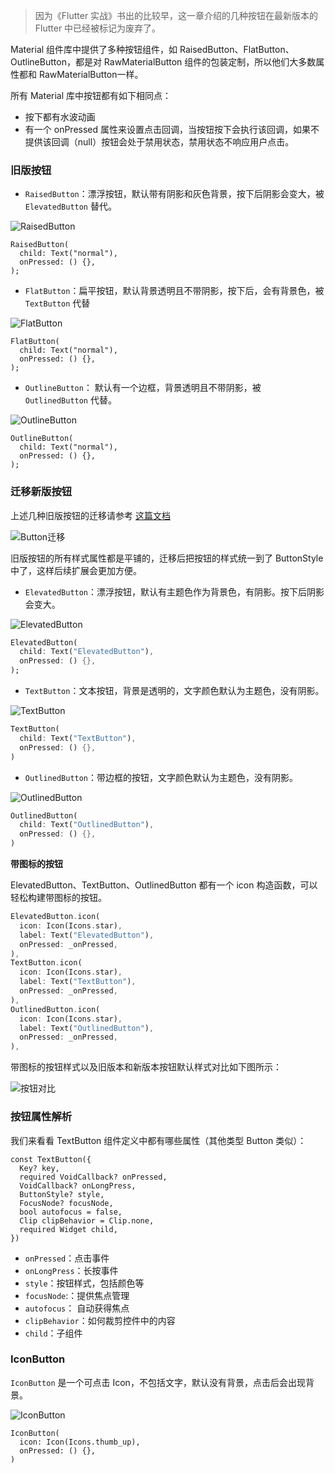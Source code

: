 > 因为《Flutter 实战》书出的比较早，这一章介绍的几种按钮在最新版本的 Flutter 中已经被标记为废弃了。

Material 组件库中提供了多种按钮组件，如 RaisedButton、FlatButton、OutlineButton，都是对 RawMaterialButton 组件的包装定制，所以他们大多数属性都和 RawMaterialButton一样。

所有  Material 库中按钮都有如下相同点：

- 按下都有水波动画
- 有一个 onPressed 属性来设置点击回调，当按钮按下会执行该回调，如果不提供该回调（null）按钮会处于禁用状态，禁用状态不响应用户点击。

### 旧版按钮

- `RaisedButton`：漂浮按钮，默认带有阴影和灰色背景，按下后阴影会变大，被 `ElevatedButton` 替代。

![RaisedButton](https://gitee.com/owenlee233/image_store/raw/master/202109250041123.png)

```
RaisedButton(
  child: Text("normal"),
  onPressed: () {},
);
```

- `FlatButton`：扁平按钮，默认背景透明且不带阴影，按下后，会有背景色，被 `TextButton` 代替

![FlatButton](https://gitee.com/owenlee233/image_store/raw/master/202109250042165.png)

```
FlatButton(
  child: Text("normal"),
  onPressed: () {},
);
```

- `OutlineButton`： 默认有一个边框，背景透明且不带阴影，被 `OutlinedButton` 代替。

![OutlineButton](https://gitee.com/owenlee233/image_store/raw/master/202109250043239.png)

```
OutlineButton(
  child: Text("normal"),
  onPressed: () {},
);
```

### 迁移新版按钮

上述几种旧版按钮的迁移请参考 [这篇文档](https://docs.google.com/document/d/1yohSuYrvyya5V1hB6j9pJskavCdVq9sVeTqSoEPsWH0/edit)

![Button迁移](https://gitee.com/owenlee233/image_store/raw/master/202109250044698.png)

旧版按钮的所有样式属性都是平铺的，迁移后把按钮的样式统一到了 ButtonStyle 中了，这样后续扩展会更加方便。

- `ElevatedButton`：漂浮按钮，默认有主题色作为背景色，有阴影。按下后阴影会变大。

![ElevatedButton](https://gitee.com/owenlee233/image_store/raw/master/202109250056532.png)

```dart
ElevatedButton(
  child: Text("ElevatedButton"),
  onPressed: () {},
);
```

- `TextButton`：文本按钮，背景是透明的，文字颜色默认为主题色，没有阴影。

![TextButton](https://gitee.com/owenlee233/image_store/raw/master/202109250058179.png)

```dart
TextButton(
  child: Text("TextButton"),
  onPressed: () {},
)
```

- `OutlinedButton`：带边框的按钮，文字颜色默认为主题色，没有阴影。

![OutlinedButton](https://gitee.com/owenlee233/image_store/raw/master/202109250100284.png)

```dart
OutlinedButton(
  child: Text("OutlinedButton"),
  onPressed: () {},
)
```

**带图标的按钮**

ElevatedButton、TextButton、OutlinedButton 都有一个  icon 构造函数，可以轻松构建带图标的按钮。

```dart
ElevatedButton.icon(
  icon: Icon(Icons.star),
  label: Text("ElevatedButton"),
  onPressed: _onPressed,
),
TextButton.icon(
  icon: Icon(Icons.star),
  label: Text("TextButton"),
  onPressed: _onPressed,
),
OutlinedButton.icon(
  icon: Icon(Icons.star),
  label: Text("OutlinedButton"),
  onPressed: _onPressed,
),
```

带图标的按钮样式以及旧版本和新版本按钮默认样式对比如下图所示：

![按钮对比](https://gitee.com/owenlee233/image_store/raw/master/202109250102960.png)

### 按钮属性解析

我们来看看 TextButton 组件定义中都有哪些属性（其他类型 Button 类似）：

```
const TextButton({
  Key? key,
  required VoidCallback? onPressed,
  VoidCallback? onLongPress,
  ButtonStyle? style,
  FocusNode? focusNode,
  bool autofocus = false,
  Clip clipBehavior = Clip.none,
  required Widget child,
})
```

-   `onPressed`：点击事件
-   `onLongPress`：长按事件
-   `style`：按钮样式，包括颜色等
-   `focusNode`:：提供焦点管理
-   `autofocus`： 自动获得焦点
-   `clipBehavior`：如何裁剪控件中的内容
-   `child`：子组件

### IconButton

`IconButton` 是一个可点击 Icon，不包括文字，默认没有背景，点击后会出现背景。

![IconButton](https://gitee.com/owenlee233/image_store/raw/master/202109250047400.png)

```
IconButton(
  icon: Icon(Icons.thumb_up),
  onPressed: () {},
)
```

